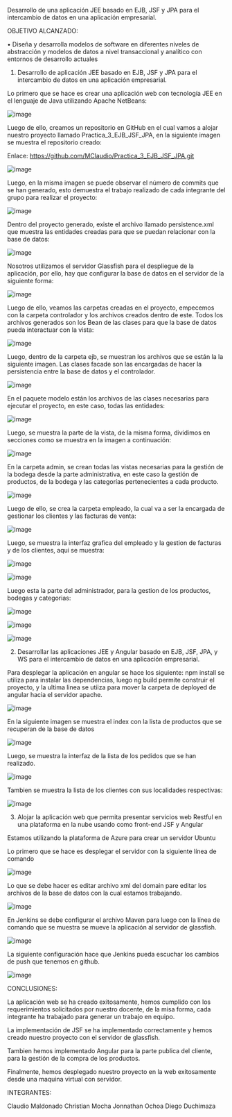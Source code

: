 Desarrollo de una aplicación JEE basado en EJB, JSF y JPA para el intercambio de datos en una aplicación empresarial.

OBJETIVO ALCANZADO:

•      Diseña y desarrolla modelos de software en diferentes niveles de abstracción y modelos de datos a nivel transaccional y analítico con entornos de desarrollo actuales

1.	Desarrollo de aplicación JEE basado en EJB, JSF y JPA para el intercambio de datos en una aplicación empresarial.

Lo primero que se hace es crear una aplicación web con tecnología JEE en el lenguaje de Java utilizando Apache NetBeans:

![image](https://user-images.githubusercontent.com/34308601/88236850-98ffd680-cc43-11ea-845d-4a146b23a285.png)

Luego de ello, creamos un repositorio en GitHub en el cual vamos a alojar nuestro proyecto llamado Practica_3_EJB_JSF_JPA, en la siguiente imagen se muestra el repositorio creado:

Enlace: https://github.com/MClaudio/Practica_3_EJB_JSF_JPA.git

![image](https://user-images.githubusercontent.com/34308601/88236868-9f8e4e00-cc43-11ea-9609-66d9785a8864.png)

Luego, en la misma imagen se puede observar el número de commits que se han generado, esto demuestra el trabajo realizado de cada integrante del grupo para realizar el proyecto:

![image](https://user-images.githubusercontent.com/34308601/88236878-a4eb9880-cc43-11ea-934d-ca74914a27c9.png)

Dentro del proyecto generado, existe el archivo llamado persistence.xml que muestra las entidades creadas para que se puedan relacionar con la base de datos:

![image](https://user-images.githubusercontent.com/34308601/88236887-a9b04c80-cc43-11ea-8a01-1fd713ff610b.png)

Nosotros utilizamos el servidor Glassfish para el despliegue de la aplicación, por ello, hay que configurar la base de datos en el servidor de la siguiente forma:

![image](https://user-images.githubusercontent.com/34308601/88236900-b2088780-cc43-11ea-9fe5-bfad3251d301.png)

Luego de ello, veamos las carpetas creadas en el proyecto, empecemos con la carpeta controlador y los archivos creados dentro de este. Todos los archivos generados son los Bean de las clases para que la base de datos pueda interactuar con la vista:

![image](https://user-images.githubusercontent.com/34308601/88236910-b765d200-cc43-11ea-96d8-397adab0aa8d.png)

Luego, dentro de la carpeta ejb, se muestran los archivos que se están la la siguiente imagen. Las clases facade son las encargadas de hacer la persistencia entre la base de datos y el controlador.

![image](https://user-images.githubusercontent.com/34308601/88236918-bc2a8600-cc43-11ea-9706-86aeb94180d5.png)

En el paquete modelo están los archivos de las clases necesarias para ejecutar el proyecto, en este caso, todas las entidades:

![image](https://user-images.githubusercontent.com/34308601/88236927-c056a380-cc43-11ea-8ddb-8813445f9772.png)

Luego, se muestra la parte de la vista, de la misma forma, dividimos en secciones como se muestra en la imagen a continuación:

![image](https://user-images.githubusercontent.com/34308601/88236936-c51b5780-cc43-11ea-9b85-37c478b25813.png)

En la carpeta admin, se crean todas las vistas necesarias para la gestión de la bodega desde la parte administrativa, en este caso la gestión de productos, de la bodega y las categorías pertenecientes a cada producto. 

![image](https://user-images.githubusercontent.com/34308601/88236946-ca78a200-cc43-11ea-8257-933357b81dce.png)

Luego de ello, se crea la carpeta empleado, la cual va a ser la encargada de gestionar los clientes y las facturas de venta:

![image](https://user-images.githubusercontent.com/34308601/88236954-cea4bf80-cc43-11ea-8d99-fbc4c512e940.png)

Luego, se muestra la interfaz grafica del empleado y la gestion de facturas y de los clientes, aqui se muestra:

![image](https://user-images.githubusercontent.com/34308601/88236959-d3697380-cc43-11ea-8d3c-1824b57d3e65.png)

![image](https://user-images.githubusercontent.com/34308601/88236963-d7959100-cc43-11ea-8d7f-7a721a6f924c.png)

Luego esta la parte del administrador, para la gestion de los productos, bodegas y categorias:

![image](https://user-images.githubusercontent.com/34308601/88236978-dcf2db80-cc43-11ea-8f51-380aebe5c756.png)

![image](https://user-images.githubusercontent.com/34308601/88236986-e11ef900-cc43-11ea-8011-063863b08c27.png)

![image](https://user-images.githubusercontent.com/34308601/88237005-e8460700-cc43-11ea-8328-cd0a91d2cd8e.png)

2. Desarrollar las aplicaciones JEE y Angular basado en EJB, JSF, JPA, y WS para el intercambio de datos en una aplicación empresarial. 

Para desplegar la aplicación en angular se hace los siguiente: npm install se utiliza para instalar las dependencias, luego ng build permite construir el proyecto, y la ultima linea se utiiza para mover la carpeta de deployed de angular hacia el servidor apache. 

![image](https://user-images.githubusercontent.com/34308601/88298941-65ff2680-ccc7-11ea-8338-602f0f79803a.png)

En la siguiente imagen se muestra el index con la lista de productos que se recuperan de la base de datos

![image](https://user-images.githubusercontent.com/34308601/88298968-70212500-ccc7-11ea-8c2b-b13c0cd7098e.png)

Luego, se muestra la interfaz de la lista de los pedidos que se han realizado. 

![image](https://user-images.githubusercontent.com/34308601/88298988-78796000-ccc7-11ea-962d-57edb161323d.png)

Tambien se muestra la lista de los clientes con sus localidades respectivas:

![image](https://user-images.githubusercontent.com/34308601/88299024-829b5e80-ccc7-11ea-91b0-e91e48050ffb.png)


3. Alojar la aplicación web que permita presentar servicios web Restful en una plataforma en la nube usando como front-end JSF y Angular 

Estamos utilizando la plataforma de Azure para crear un servidor Ubuntu

Lo primero que se hace es desplegar el servidor con la siguiente línea de comando

![image](https://user-images.githubusercontent.com/34308601/88244090-3bc25000-cc58-11ea-8a23-1793c5df30d5.png)

Lo que se debe hacer  es editar archivo xml del domain pare editar los archivos de la base de datos con la cual estamos trabajando.

![image](https://user-images.githubusercontent.com/34308601/88244093-40870400-cc58-11ea-8978-a4e40ac1cef4.png)

En Jenkins se debe configurar el archivo Maven para luego con la línea de comando que se muestra se mueve la aplicación al servidor de glassfish.

![image](https://user-images.githubusercontent.com/34308601/88244098-441a8b00-cc58-11ea-97b0-b7caaaa021cf.png)

La siguiente configuración hace que Jenkins pueda escuchar los cambios de push que tenemos en github.

![image](https://user-images.githubusercontent.com/34308601/88244102-48df3f00-cc58-11ea-852d-204b0ef1cce3.png)


CONCLUSIONES: 

La aplicación web se ha creado exitosamente, hemos cumplido con los requerimientos solicitados por nuestro docente, de la misa forma, cada integrante ha trabajado para generar un trabajo en equipo. 

La implementación de JSF se ha implementado correctamente y hemos creado nuestro proyecto con el servidor de glassfish. 

Tambien hemos implementado Angular para la parte publica del cliente, para la gestión de la compra de los productos. 

Finalmente, hemos desplegado nuestro proyecto en la web exitosamente desde una maquina virtual con servidor. 

INTEGRANTES:

Claudio Maldonado
Christian Mocha
Jonnathan Ochoa
Diego Duchimaza
